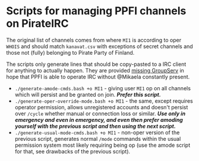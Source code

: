 # Scripts for managing PPFI channels on PirateIRC

The original list of channels comes from where `MI1` is according to oper
`WHOIS` and should match `kanavat.csv` with exceptions of secret channels
and those not (fully) belonging to Pirate Party of Finland.

The scripts only generate lines that should be copy-pasted to a IRC client
for anything to actually happen. They are provided [missing GroupServ](https://github.com/ergochat/ergo/issues/465)
in hope that PPFI is able to operate IRC without @Mikaela constantly present.

* `./generate-amode-cmds.bash +o MI1` - giving user `MI1` op on all channels
  which will persist and be granted on join. ***Prefer this script.***
* `./generate-oper-override-mode.bash +o MI1` - the same, except requires operator
  permission, allows unregistered accounts and doesn't persist over `/cycle`
  whether manual or connection loss or similar. ***Use only in emergency
  and even in emergency, and even then prefer amoding yourself with the previous script and then
  using the next script.***
* `./generate-usual-mode-cmds.bash +o MI1` - non-oper version of the previous script,
  generates normal `/mode` commands within the usual permission system most likely
  requiring being op (use the amode script for that, see drawbacks of the previous script).
